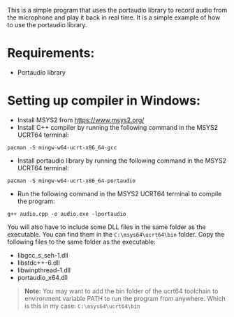This is a simple program that uses the portaudio library to record audio from the microphone and play it back in real time. It is a simple example of how to use the portaudio library.

# Requirements:
 - Portaudio library

# Setting up compiler in Windows:
- Install MSYS2 from https://www.msys2.org/
- Install C++ compiler by running the following command in the MSYS2 UCRT64 terminal:
```
pacman -S mingw-w64-ucrt-x86_64-gcc
```
- Install portaudio library by running the following command in the MSYS2 UCRT64 terminal:
```
pacman -S mingw-w64-ucrt-x86_64-portaudio
```
- Run the following command in the MSYS2 UCRT64 terminal to compile the program:
```
g++ audio.cpp -o audio.exe -lportaudio
```
You will also have to include some DLL files in the same folder as the executable. You can find them in the `C:\msys64\ucrt64\bin` folder. Copy the following files to the same folder as the executable:

- libgcc_s_seh-1.dll
- libstdc++-6.dll
- libwinpthread-1.dll
- portaudio_x64.dll

> **Note:** You may want to add the bin folder of the ucrt64 toolchain to environment variable PATH to run the program from anywhere. Which is this in my case: `C:\msys64\ucrt64\bin`
